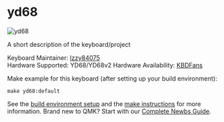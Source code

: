# yd68

![yd68](https://imgur.com/gallery/Ygo668L)

A short description of the keyboard/project

Keyboard Maintainer: [Izzy84075](https://github.com/izzy84075)  
Hardware Supported: YD68/YD68v2
Hardware Availability: [KBDFans](https://kbdfans.cn/collections/diy-kit/products/yd68-65-bluetooth-custom-keyboard-pcb)

Make example for this keyboard (after setting up your build environment):

    make yd68:default

See the [build environment setup](https://docs.qmk.fm/#/getting_started_build_tools) and the [make instructions](https://docs.qmk.fm/#/getting_started_make_guide) for more information. Brand new to QMK? Start with our [Complete Newbs Guide](https://docs.qmk.fm/#/newbs).
